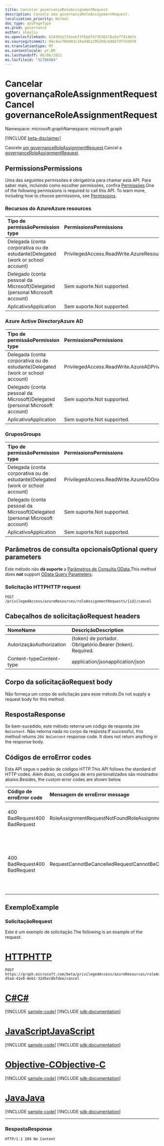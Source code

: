 ```yaml
---
title: Cancelar governançaRoleAssignmentRequest
description: Cancele uma governançaRoleAssignmentRequest.
localization_priority: Normal
doc_type: apiPageType
ms.prod: governance
author: shauliu
ms.openlocfilehash: 624302e735eebf3fbbdf477636176a5e7f414bfe
ms.sourcegitcommit: 94c4acf8bd03c10a44b12952b6cb4827df55b978
ms.translationtype: MT
ms.contentlocale: pt-BR
ms.lasthandoff: 06/06/2021
ms.locfileid: "52786984"
---
```

# <a name="cancel-governanceroleassignmentrequest"></a><span data-ttu-id="6fa4d-103">Cancelar governançaRoleAssignmentRequest</span><span class="sxs-lookup"><span data-stu-id="6fa4d-103">Cancel governanceRoleAssignmentRequest</span></span>

<span data-ttu-id="6fa4d-104">Namespace: microsoft.graph</span><span class="sxs-lookup"><span data-stu-id="6fa4d-104">Namespace: microsoft.graph</span></span>

[!INCLUDE [beta-disclaimer](../../includes/beta-disclaimer.md)]

<span data-ttu-id="6fa4d-105">Cancele [um governanceRoleAssignmentRequest](../resources/governanceroleassignmentrequest.md).</span><span class="sxs-lookup"><span data-stu-id="6fa4d-105">Cancel a [governanceRoleAssignmentRequest](../resources/governanceroleassignmentrequest.md).</span></span>

## <a name="permissions"></a><span data-ttu-id="6fa4d-106">Permissions</span><span class="sxs-lookup"><span data-stu-id="6fa4d-106">Permissions</span></span>
<span data-ttu-id="6fa4d-p101">Uma das seguintes permissões é obrigatória para chamar esta API. Para saber mais, incluindo como escolher permissões, confira [Permissões](/graph/permissions-reference#privileged-access-permissions).</span><span class="sxs-lookup"><span data-stu-id="6fa4d-p101">One of the following permissions is required to call this API. To learn more, including how to choose permissions, see [Permissions](/graph/permissions-reference#privileged-access-permissions).</span></span>

### <a name="azure-resources"></a><span data-ttu-id="6fa4d-109">Recursos do Azure</span><span class="sxs-lookup"><span data-stu-id="6fa4d-109">Azure resources</span></span>

| <span data-ttu-id="6fa4d-110">Tipo de permissão</span><span class="sxs-lookup"><span data-stu-id="6fa4d-110">Permission type</span></span> | <span data-ttu-id="6fa4d-111">Permissions</span><span class="sxs-lookup"><span data-stu-id="6fa4d-111">Permissions</span></span> |
|:-------------- |:----------- |
| <span data-ttu-id="6fa4d-112">Delegada (conta corporativa ou de estudante)</span><span class="sxs-lookup"><span data-stu-id="6fa4d-112">Delegated (work or school account)</span></span> | <span data-ttu-id="6fa4d-113">PrivilegedAccess.ReadWrite.AzureResources</span><span class="sxs-lookup"><span data-stu-id="6fa4d-113">PrivilegedAccess.ReadWrite.AzureResources</span></span> |
| <span data-ttu-id="6fa4d-114">Delegado (conta pessoal da Microsoft)</span><span class="sxs-lookup"><span data-stu-id="6fa4d-114">Delegated (personal Microsoft account)</span></span> | <span data-ttu-id="6fa4d-115">Sem suporte.</span><span class="sxs-lookup"><span data-stu-id="6fa4d-115">Not supported.</span></span> |
| <span data-ttu-id="6fa4d-116">Aplicativo</span><span class="sxs-lookup"><span data-stu-id="6fa4d-116">Application</span></span> | <span data-ttu-id="6fa4d-117">Sem suporte.</span><span class="sxs-lookup"><span data-stu-id="6fa4d-117">Not supported.</span></span> |

### <a name="azure-ad"></a><span data-ttu-id="6fa4d-118">Azure Active Directory</span><span class="sxs-lookup"><span data-stu-id="6fa4d-118">Azure AD</span></span>

| <span data-ttu-id="6fa4d-119">Tipo de permissão</span><span class="sxs-lookup"><span data-stu-id="6fa4d-119">Permission type</span></span> | <span data-ttu-id="6fa4d-120">Permissions</span><span class="sxs-lookup"><span data-stu-id="6fa4d-120">Permissions</span></span> |
|:--------------- |:----------- |
| <span data-ttu-id="6fa4d-121">Delegada (conta corporativa ou de estudante)</span><span class="sxs-lookup"><span data-stu-id="6fa4d-121">Delegated (work or school account)</span></span> | <span data-ttu-id="6fa4d-122">PrivilegedAccess.ReadWrite.AzureAD</span><span class="sxs-lookup"><span data-stu-id="6fa4d-122">PrivilegedAccess.ReadWrite.AzureAD</span></span> |
| <span data-ttu-id="6fa4d-123">Delegado (conta pessoal da Microsoft)</span><span class="sxs-lookup"><span data-stu-id="6fa4d-123">Delegated (personal Microsoft account)</span></span> | <span data-ttu-id="6fa4d-124">Sem suporte.</span><span class="sxs-lookup"><span data-stu-id="6fa4d-124">Not supported.</span></span> |
| <span data-ttu-id="6fa4d-125">Aplicativo</span><span class="sxs-lookup"><span data-stu-id="6fa4d-125">Application</span></span> | <span data-ttu-id="6fa4d-126">Sem suporte.</span><span class="sxs-lookup"><span data-stu-id="6fa4d-126">Not supported.</span></span> |

### <a name="groups"></a><span data-ttu-id="6fa4d-127">Grupos</span><span class="sxs-lookup"><span data-stu-id="6fa4d-127">Groups</span></span>

|<span data-ttu-id="6fa4d-128">Tipo de permissão</span><span class="sxs-lookup"><span data-stu-id="6fa4d-128">Permission type</span></span> | <span data-ttu-id="6fa4d-129">Permissions</span><span class="sxs-lookup"><span data-stu-id="6fa4d-129">Permissions</span></span> |
|:-------------- |:----------- |
| <span data-ttu-id="6fa4d-130">Delegada (conta corporativa ou de estudante)</span><span class="sxs-lookup"><span data-stu-id="6fa4d-130">Delegated (work or school account)</span></span> | <span data-ttu-id="6fa4d-131">PrivilegedAccess.ReadWrite.AzureADGroups</span><span class="sxs-lookup"><span data-stu-id="6fa4d-131">PrivilegedAccess.ReadWrite.AzureADGroups</span></span> |
| <span data-ttu-id="6fa4d-132">Delegado (conta pessoal da Microsoft)</span><span class="sxs-lookup"><span data-stu-id="6fa4d-132">Delegated (personal Microsoft account)</span></span> | <span data-ttu-id="6fa4d-133">Sem suporte.</span><span class="sxs-lookup"><span data-stu-id="6fa4d-133">Not supported.</span></span> |
| <span data-ttu-id="6fa4d-134">Aplicativo</span><span class="sxs-lookup"><span data-stu-id="6fa4d-134">Application</span></span> | <span data-ttu-id="6fa4d-135">Sem suporte.</span><span class="sxs-lookup"><span data-stu-id="6fa4d-135">Not supported.</span></span> |

## <a name="optional-query-parameters"></a><span data-ttu-id="6fa4d-136">Parâmetros de consulta opcionais</span><span class="sxs-lookup"><span data-stu-id="6fa4d-136">Optional query parameters</span></span>
<span data-ttu-id="6fa4d-137">Este método não **dá suporte** a [Parâmetros de Consulta OData.](/graph/query-parameters)</span><span class="sxs-lookup"><span data-stu-id="6fa4d-137">This method does **not** support [OData Query Parameters](/graph/query-parameters).</span></span>

### <a name="http-request"></a><span data-ttu-id="6fa4d-138">Solicitação HTTP</span><span class="sxs-lookup"><span data-stu-id="6fa4d-138">HTTP request</span></span>
<!-- { "blockType": "ignored" } -->
```http
POST /privilegedAccess/azureResources/roleAssignmentRequests/{id}/cancel
```

## <a name="request-headers"></a><span data-ttu-id="6fa4d-139">Cabeçalhos de solicitação</span><span class="sxs-lookup"><span data-stu-id="6fa4d-139">Request headers</span></span>
| <span data-ttu-id="6fa4d-140">Nome</span><span class="sxs-lookup"><span data-stu-id="6fa4d-140">Name</span></span>       | <span data-ttu-id="6fa4d-141">Descrição</span><span class="sxs-lookup"><span data-stu-id="6fa4d-141">Description</span></span>|
|:---------------|:----------|
| <span data-ttu-id="6fa4d-142">Autorização</span><span class="sxs-lookup"><span data-stu-id="6fa4d-142">Authorization</span></span>  | <span data-ttu-id="6fa4d-p102">{token} de portador. Obrigatório.</span><span class="sxs-lookup"><span data-stu-id="6fa4d-p102">Bearer {token}. Required.</span></span>|
| <span data-ttu-id="6fa4d-145">Content-type</span><span class="sxs-lookup"><span data-stu-id="6fa4d-145">Content-type</span></span>  | <span data-ttu-id="6fa4d-146">application/json</span><span class="sxs-lookup"><span data-stu-id="6fa4d-146">application/json</span></span>|

## <a name="request-body"></a><span data-ttu-id="6fa4d-147">Corpo da solicitação</span><span class="sxs-lookup"><span data-stu-id="6fa4d-147">Request body</span></span>
<span data-ttu-id="6fa4d-148">Não forneça um corpo de solicitação para esse método.</span><span class="sxs-lookup"><span data-stu-id="6fa4d-148">Do not supply a request body for this method.</span></span>

## <a name="response"></a><span data-ttu-id="6fa4d-149">Resposta</span><span class="sxs-lookup"><span data-stu-id="6fa4d-149">Response</span></span>
<span data-ttu-id="6fa4d-p103">Se bem-sucedido, este método retorna um código de resposta `204 NoContent`. Não retorna nada no corpo da resposta.</span><span class="sxs-lookup"><span data-stu-id="6fa4d-p103">If successful, this method returns `204 NoContent` response code. It does not return anything in the response body.</span></span> 

## <a name="error-codes"></a><span data-ttu-id="6fa4d-152">Códigos de erro</span><span class="sxs-lookup"><span data-stu-id="6fa4d-152">Error codes</span></span>
<span data-ttu-id="6fa4d-153">Esta API segue o padrão de códigos HTTP.</span><span class="sxs-lookup"><span data-stu-id="6fa4d-153">This API follows the standard of HTTP codes.</span></span> <span data-ttu-id="6fa4d-154">Além disso, os códigos de erro personalizados são mostrados abaixo.</span><span class="sxs-lookup"><span data-stu-id="6fa4d-154">Besides, the custom error codes are shown below.</span></span>

| <span data-ttu-id="6fa4d-155">Código de erro</span><span class="sxs-lookup"><span data-stu-id="6fa4d-155">Error code</span></span> | <span data-ttu-id="6fa4d-156">Mensagem de erro</span><span class="sxs-lookup"><span data-stu-id="6fa4d-156">Error message</span></span> | <span data-ttu-id="6fa4d-157">Detalhes</span><span class="sxs-lookup"><span data-stu-id="6fa4d-157">Details</span></span> |
|:---------- |:------------- |:------- |
| <span data-ttu-id="6fa4d-158">400 BadRequest</span><span class="sxs-lookup"><span data-stu-id="6fa4d-158">400 BadRequest</span></span> | <span data-ttu-id="6fa4d-159">RoleAssignmentRequestNotFound</span><span class="sxs-lookup"><span data-stu-id="6fa4d-159">RoleAssignmentRequestNotFound</span></span> | <span data-ttu-id="6fa4d-160">O governanceRoleAssignmentRequest não existe no sistema.</span><span class="sxs-lookup"><span data-stu-id="6fa4d-160">The governanceRoleAssignmentRequest does not exist in system.</span></span> |
| <span data-ttu-id="6fa4d-161">400 BadRequest</span><span class="sxs-lookup"><span data-stu-id="6fa4d-161">400 BadRequest</span></span> | <span data-ttu-id="6fa4d-162">RequestCannotBeCancelled</span><span class="sxs-lookup"><span data-stu-id="6fa4d-162">RequestCannotBeCancelled</span></span> | <span data-ttu-id="6fa4d-163">Somente solicitações no status `Granted` de , e podem ser `PendingApproval` `PendingApprovalProvisioning` `PendingAdminDecision` canceladas.</span><span class="sxs-lookup"><span data-stu-id="6fa4d-163">Only requests in status of `Granted`, `PendingApproval`, `PendingApprovalProvisioning` and `PendingAdminDecision` can be cancelled.</span></span> |

## <a name="example"></a><span data-ttu-id="6fa4d-164">Exemplo</span><span class="sxs-lookup"><span data-stu-id="6fa4d-164">Example</span></span>
### <a name="request"></a><span data-ttu-id="6fa4d-165">Solicitação</span><span class="sxs-lookup"><span data-stu-id="6fa4d-165">Request</span></span>
<span data-ttu-id="6fa4d-166">Este é um exemplo de solicitação.</span><span class="sxs-lookup"><span data-stu-id="6fa4d-166">The following is an example of the request.</span></span>

# <a name="http"></a>[<span data-ttu-id="6fa4d-167">HTTP</span><span class="sxs-lookup"><span data-stu-id="6fa4d-167">HTTP</span></span>](#tab/http)
<!-- {
  "blockType": "request",
  "name": "cancel_governanceroleassignmentrequest"
}-->
```http
POST https://graph.microsoft.com/beta/privilegedAccess/azureResources/roleAssignmentRequests/7c53453e-d5a4-41e0-8eb1-32d5ec8bfdee/cancel
```
# <a name="c"></a>[<span data-ttu-id="6fa4d-168">C#</span><span class="sxs-lookup"><span data-stu-id="6fa4d-168">C#</span></span>](#tab/csharp)
[!INCLUDE [sample-code](../includes/snippets/csharp/cancel-governanceroleassignmentrequest-csharp-snippets.md)]
[!INCLUDE [sdk-documentation](../includes/snippets/snippets-sdk-documentation-link.md)]

# <a name="javascript"></a>[<span data-ttu-id="6fa4d-169">JavaScript</span><span class="sxs-lookup"><span data-stu-id="6fa4d-169">JavaScript</span></span>](#tab/javascript)
[!INCLUDE [sample-code](../includes/snippets/javascript/cancel-governanceroleassignmentrequest-javascript-snippets.md)]
[!INCLUDE [sdk-documentation](../includes/snippets/snippets-sdk-documentation-link.md)]

# <a name="objective-c"></a>[<span data-ttu-id="6fa4d-170">Objective-C</span><span class="sxs-lookup"><span data-stu-id="6fa4d-170">Objective-C</span></span>](#tab/objc)
[!INCLUDE [sample-code](../includes/snippets/objc/cancel-governanceroleassignmentrequest-objc-snippets.md)]
[!INCLUDE [sdk-documentation](../includes/snippets/snippets-sdk-documentation-link.md)]

# <a name="java"></a>[<span data-ttu-id="6fa4d-171">Java</span><span class="sxs-lookup"><span data-stu-id="6fa4d-171">Java</span></span>](#tab/java)
[!INCLUDE [sample-code](../includes/snippets/java/cancel-governanceroleassignmentrequest-java-snippets.md)]
[!INCLUDE [sdk-documentation](../includes/snippets/snippets-sdk-documentation-link.md)]

---


### <a name="response"></a><span data-ttu-id="6fa4d-172">Resposta</span><span class="sxs-lookup"><span data-stu-id="6fa4d-172">Response</span></span>
<!-- {
  "blockType": "response",
  "truncated": false
} -->
```http
HTTP/1.1 204 No Content
```

<!-- uuid: 8fcb5dbc-d5aa-4681-8e31-b001d5168d79
2015-10-25 14:57:30 UTC -->
<!--
{
  "type": "#page.annotation",
  "description": "Cancel governanceRoleAssignmentRequest",
  "keywords": "",
  "section": "documentation",
  "tocPath": "",
  "suppressions": [
  ]
}
-->


